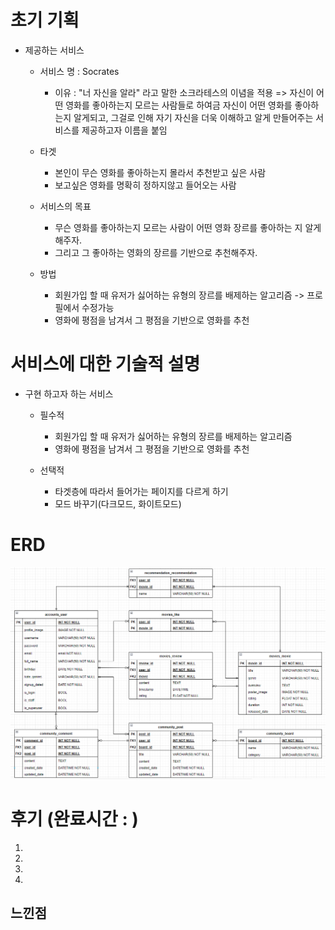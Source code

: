 # 초기 기획
- 제공하는 서비스
    - 서비스 명 : Socrates
        - 이유 : "너 자신을 알라" 라고 말한 소크라테스의 이념을 적용
            => 자신이 어떤 영화를 좋아하는지 모르는 사람들로 하여금 자신이 어떤 영화를 좋아하는지 알게되고, 
            그걸로 인해 자기 자신을 더욱 이해하고 알게 만들어주는 서비스를 제공하고자 이름을 붙임

    - 타겟
        - 본인이 무슨 영화를 좋아하는지 몰라서 추천받고 싶은 사람
        -  보고싶은 영화를 명확히 정하지않고 들어오는 사람

    - 서비스의 목표
        - 무슨 영화를 좋아하는지 모르는 사람이 어떤 영화 장르를 좋아하는 지 알게해주자.
        - 그리고 그 좋아하는 영화의 장르를 기반으로 추천해주자.

    - 방법
        - 회원가입 할 때 유저가 싫어하는 유형의 장르를 배제하는 알고리즘
            -> 프로필에서 수정가능
        - 영화에 평점을 남겨서 그 평점을 기반으로 영화를 추천

# 서비스에 대한 기술적 설명

- 구현 하고자 하는 서비스
    - 필수적
        - 회원가입 할 때 유저가 싫어하는 유형의 장르를 배제하는 알고리즘
        - 영화에 평점을 남겨서 그 평점을 기반으로 영화를 추천

    - 선택적
        - 타겟층에 따라서 들어가는 페이지를 다르게 하기
        - 모드 바꾸기(다크모드, 화이트모드)


# ERD

<img src="./img/ERD.png">
<br>


# 후기 (완료시간 : )

1. 


2. 


3. 


4. 


## 느낀점